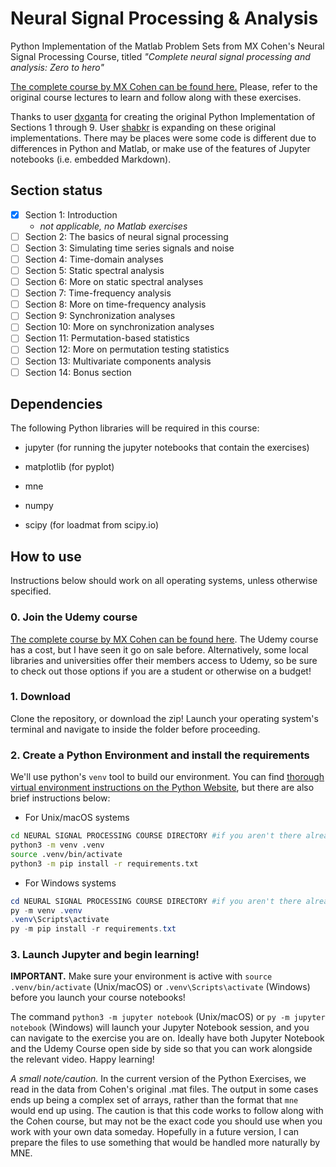# Neural Signal Processing & Analysis

Python Implementation of the Matlab Problem Sets from MX Cohen's Neural Signal Processing Course, titled *"Complete neural signal processing and analysis: Zero to hero"*

[The complete course by MX Cohen can be found here.](https://www.udemy.com/course/solved-challenges-ants/) Please, refer to the original course lectures to learn and follow along with these exercises.

Thanks to user [dxganta](https://github.com/dxganta) for creating the original Python Implementation of Sections 1 through 9. User [shabkr](https://github.com/shabkr) is expanding on these original implementations. There may be places were some code is different due to differences in Python and Matlab, or make use of the features of Jupyter notebooks (i.e. embedded Markdown).

## Section status

- [x] Section 1: Introduction
  - *not applicable, no Matlab exercises*
- [ ] Section 2: The basics of neural signal processing
- [ ] Section 3: Simulating time series signals and noise
- [ ] Section 4: Time-domain analyses
- [ ] Section 5: Static spectral analysis
- [ ] Section 6: More on static spectral analyses
- [ ] Section 7: Time-frequency analysis
- [ ] Section 8: More on time-frequency analysis
- [ ] Section 9: Synchronization analyses
- [ ] Section 10: More on synchronization analyses
- [ ] Section 11: Permutation-based statistics
- [ ] Section 12: More on permutation testing statistics
- [ ] Section 13: Multivariate components analysis
- [ ] Section 14: Bonus section

## Dependencies

The following Python libraries will be required in this course:

- jupyter (for running the jupyter notebooks that contain the exercises)

- matplotlib (for pyplot)
- mne
- numpy
- scipy (for loadmat from scipy.io)

## How to use

Instructions below should work on all operating systems, unless otherwise specified.

### 0. Join the Udemy course

[The complete course by MX Cohen can be found here](https://www.udemy.com/course/solved-challenges-ants/). The Udemy course has a cost, but I have seen it go on sale before. Alternatively, some local libraries and universities offer their members access to Udemy, so be sure to check out those options if you are a student or otherwise on a budget!

### 1. Download

Clone the repository, or download the zip! Launch your operating system's terminal and navigate to inside the folder before proceeding.

### 2. Create a Python Environment and install the requirements

We'll use python's `venv` tool to build our environment. You can find [thorough virtual environment instructions on the Python Website](https://packaging.python.org/en/latest/guides/installing-using-pip-and-virtual-environments), but there are also brief instructions below:

- For Unix/macOS systems

```bash
cd NEURAL SIGNAL PROCESSING COURSE DIRECTORY #if you aren't there already
python3 -m venv .venv
source .venv/bin/activate
python3 -m pip install -r requirements.txt
```

- For Windows systems

```powershell
cd NEURAL SIGNAL PROCESSING COURSE DIRECTORY #if you aren't there already
py -m venv .venv
.venv\Scripts\activate
py -m pip install -r requirements.txt
```

### 3. Launch Jupyter and begin learning!

**IMPORTANT.** Make sure your environment is active with `source .venv/bin/activate` (Unix/macOS) or `.venv\Scripts\activate` (Windows) before you launch your course notebooks!

The command `python3 -m jupyter notebook` (Unix/macOS) or `py -m jupyter notebook` (Windows) will launch your Jupyter Notebook session, and you can navigate to the exercise you are on. Ideally have both Jupyter Notebook and the Udemy Course open side by side so that you can work alongside the relevant video. Happy learning!

*A small note/caution.* In the current version of the Python Exercises, we read in the data from Cohen's original .mat files. The output in some cases ends up being a complex set of arrays, rather than the format that `mne` would end up using. The caution is that this code works to follow along with the Cohen course, but may not be the exact code you should use when you work with your own data someday. Hopefully in a future version, I can prepare the files to use something that would be handled more naturally by MNE.
